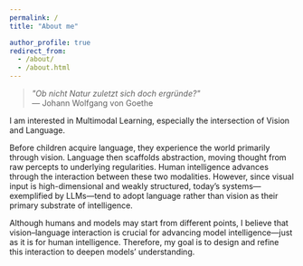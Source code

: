 ```yaml
---
permalink: /
title: "About me"

author_profile: true
redirect_from: 
  - /about/
  - /about.html
---
```



> *"Ob nicht Natur zuletzt sich doch ergründe?"*  
> — Johann Wolfgang von Goethe


I am interested in Multimodal Learning, especially the intersection of Vision and Language.

Before children acquire language, they experience the world primarily through vision. Language then scaffolds abstraction, moving thought from raw percepts to underlying regularities. Human intelligence advances through the interaction between these two modalities. However, since visual input is high-dimensional and weakly structured, today’s systems—exemplified by LLMs—tend to adopt language rather than vision as their primary substrate of intelligence.

Although humans and models may start from different points, I believe that vision–language interaction is crucial for advancing model intelligence—just as it is for human intelligence. Therefore, my goal is to design and refine this interaction to deepen models’ understanding.

